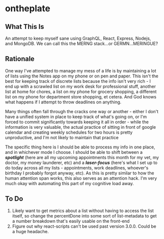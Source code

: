 # ontheplate
## What This Is
An attempt to keep myself sane using GraphQL, React, Express, Nodejs, and MongoDB.  We can call this the MERNG stack...or GERMN...MERINGUE?

## Rationale
One way I've attempted to manage my mess of a life is by maintaining a lot of lists using the Notes app on my phone or on pen and paper.
This isn't the best for keeping track of discrete lists because the info isn't very rich - I end up with a scrawled list on my work desk for professional stuff, another list at home for chores, a list on my phone for grocery shopping, a different list on my phone for department store shopping, et cetera.  And God knows what happens if I attempt to throw deadlines on anything.

Many things often fall through the cracks one way or another - either I don't have a unified system in place to keep track of what's going on, or I'm forced to commit significantly towards keeping it all in order - while the information is very valuable, the actual practice of sitting in front of google calendar and creating weekly schedules for two hours is pretty unproductive, and I'm not likely to maintain that practice  

The specific thing here is I should be able to process my info in one place, and in whichever mode I choose.  I should be able to shift between a ***spotlight*** (here are all my upcoming appointments this month for my vet, my doctor, my money launderer, etc) and a ***laser-focus*** (here's what I set up to do today across all my lists - appointments, work deadlines, whoever's birthday I probably forgot anyway, etc).  As this is pretty similar to how the human attention span works, this also serves as an attention hack.  I'm very much okay with automating this part of my cognitive load away.

## To Do
1.  Likely want to get metrics about a list without having to access the list itself, so change the percentDone into some sort of list-metadata to get a number breakdown that's easily usable on the front-end
2.  Figure out why react-scripts can't be used past version 3.0.0.  Could be a huge headache.  
